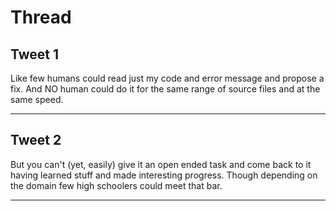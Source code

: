 # Thread

## Tweet 1

Like few humans could read just my code and error message and propose a fix. And NO human could do it for the same range of source files and at the same speed.

---

## Tweet 2

But you can't (yet, easily) give it an open ended task and come back to it having learned stuff and made interesting progress. Though depending on the domain few high schoolers could meet that bar.

---

